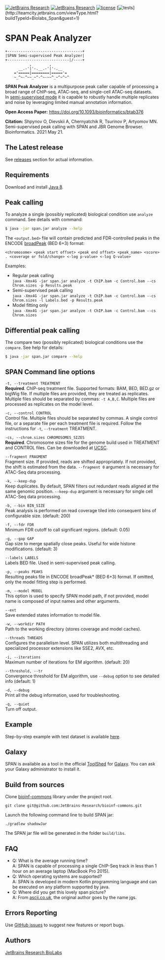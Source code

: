 [![JetBrains Research](https://jb.gg/badges/research.svg)](https://confluence.jetbrains.com/display/ALL/JetBrains+on+GitHub)
[![JetBrains Research](https://jb.gg/badges/research.svg)](https://confluence.jetbrains.com/display/ALL/JetBrains+on+GitHub)
[![license](https://img.shields.io/github/license/mashape/apistatus.svg)](https://opensource.org/licenses/MIT)
[![tests](http://teamcity.jetbrains.com/app/rest/builds/buildType:(id:Biolabs_Span)/statusIcon.svg)](http://teamcity.jetbrains.com/viewType.html?buildTypeId=Biolabs_Span&guest=1)

SPAN Peak Analyzer
==================

```
+----------------------------------+
|SPAN Semi-supervised Peak Analyzer|
+----------------------------|/----+
           ,        ,
      __.-'|'-.__.-'|'-.__
    ='=====|========|====='=
    ~_^~-^~~_~^-^~-~~^_~^~^~^
```

**SPAN Peak Analyzer** is a multipurpose peak caller capable of processing a broad range of ChIP-seq, ATAC-seq, and
single-cell ATAC-seq datasets.<br>
In [semi-supervised mode](https://artyomovlab.wustl.edu/aging/tools) it is capable to robustly handle multiple
replicates and noise by leveraging limited manual annotation information.

**Open Access Paper:** https://doi.org/10.1093/bioinformatics/btab376

**Citation:** Shpynov O, Dievskii A, Chernyatchik R, Tsurinov P, Artyomov MN. Semi-supervised peak calling with SPAN and
JBR Genome Browser. Bioinformatics. 2021 May 21.

The Latest release
--------------
See [releases](https://github.com/JetBrains-Research/span/releases) section for actual information.

Requirements
------------

Download and install [Java 8](http://www.java.com/en/download/).

Peak calling
------------

To analyze a single (possibly replicated) biological condition use `analyze` command. See details with command:

```bash
$ java -jar span.jar analyze --help
```

The `<output.bed>` file will contain predicted and FDR-controlled peaks in the
ENCODE [broadPeak](https://genome.ucsc.edu/FAQ/FAQformat.html#format13) (BED 6+3) format:

```
<chromosome> <peak start offset> <peak end offset> <peak_name> <score> . <coverage or fold/change> <-log p-value> <-log Q-value>
```

Examples:

* Regular peak calling<br>
  `java -Xmx4G -jar span.jar analyze -t ChIP.bam -c Control.bam --cs Chrom.sizes -p Results.peak`
* Semi-supervised peak calling<br>
  `java -Xmx4G -jar span.jar analyze -t ChIP.bam -c Control.bam --cs Chrom.sizes -l Labels.bed -p Results.peak`
* Model fitting only<br>
  `java -Xmx4G -jar span.jar analyze -t ChIP.bam -c Control.bam --cs Chrom.sizes`

Differential peak calling
-------------------------

The compare two (possibly replicated) biological conditions use the `compare`. See help for details:

```bash
$ java -jar span.jar compare --help
```

SPAN Command line options
-------------------------

`-t, --treatment TREATMENT`<br>
**Required**. ChIP-seq treatment file. Supported formats: BAM, BED, BED.gz or bigWig file. If multiple files are
provided, they are treated as replicates. Multiple files should be separated by commas: `-t A,B,C`. Multiple files are
processed as replicates on the model level.

`-c, --control CONTROL`<br>
Control file. Multiple files should be separated by commas. A single control file, or a separate file per each treatment
file is required. Follow the instructions for `-t`, `--treatment` TREATMENT.

`-cs, --chrom.sizes CHROMOSOMES_SIZES`<br>
**Required**. Chromosome sizes file for the genome build used in TREATMENT and CONTROL files. Can be downloaded
at [UCSC](https://hgdownload.soe.ucsc.edu/downloads.html).

`--fragment FRAGMENT`<br>
Fragment size. If provided, reads are shifted appropriately. If not provided, the shift is estimated from the data.
`--fragment 0` argument is necessary for ATAC-Seq data processing.

`-k, --keep-dup`<br>
Keep duplicates. By default, SPAN filters out redundant reads aligned at the same genomic position.
`--keep-dup` argument is necessary for single cell ATAC-Seq data processing.

`-b, --bin BIN_SIZE`<br>
Peak analysis is performed on read coverage tiled into consequent bins of configurable size. (default: 200)

`-f, --fdr FDR`<br>
Minimum FDR cutoff to call significant regions. (default: 0.05)

`-g, --gap GAP`<br>
Gap size to merge spatially close peaks. Useful for wide histone modifications. (default: 3)

`--labels LABELS`<br>
Labels BED file. Used in semi-supervised peak calling.

`-p, --peaks PEAKS`<br>
Resulting peaks file in ENCODE broadPeak* (BED 6+3) format. If omitted, only the model fitting step is performed.

`-m, --model MODEL`<br>
This option is used to specify SPAN model path, if not provided, model name is composed of input names and other
arguments.

`--ext`<br>
Save extended states information to model file.

`-w, --workdir PATH`<br>
Path to the working directory (stores coverage and model caches).

`--threads THREADS`<br>
Configures the parallelism level. SPAN utilizes both multithreading and specialized processor extensions like SSE2, AVX,
etc.

`-i, --iterations`<br>
Maximum number of iterations for EM algorithm. (default: 20)

`--threshold, --tr`<br>
Convergence threshold for EM algorithm, use `--debug` option to see detailed info (default: 1)

`-d, --debug`<br>
Print all the debug information, used for troubleshooting.

`-q, --quiet`<br>
Turn off output.

Example
-------
Step-by-step example with test dataset is available [here](https://github.com/JetBrains-Research/span/wiki).


Galaxy
------

SPAN is available as a tool in the official [ToolShed](https://toolshed.g2.bx.psu.edu/view/jetbrains/span/66b2c9a128ab)
for
[Galaxy](https://galaxyproject.org/). You can ask your Galaxy administrator to install it.

Build from sources
------------------

Clone [bioinf-commons](https://github.com/JetBrains-Research/bioinf-commons) library under the project root.

  ```
  git clone git@github.com:JetBrains-Research/bioinf-commons.git
  ```

Launch the following command line to build SPAN jar:

  ```
  ./gradlew shadowJar
  ```

The SPAN jar file will be generated in the folder `build/libs`.

FAQ
---

* Q: What is the average running time?<br>
  A: SPAN is capable of processing a single ChIP-Seq track in less than 1 hour on an average laptop (MacBook Pro 2015).
* Q: Which operating systems are supported?<br>
  A: SPAN is developed in modern Kotlin programming language and can be executed on any platform supported by java.
* Q: Where did you get this lovely span picture?<br>
  A: From [ascii.co.uk](https://ascii.co.uk), the original author goes by the name jgs.

Errors Reporting
-----------------

Use [GitHub issues](https://github.com/JetBrains-Research/span/issues) to suggest new features or report bugs.

Authors
-------

[JetBrains Research BioLabs](https://research.jetbrains.org/groups/biolabs)